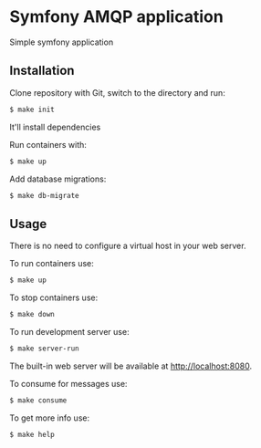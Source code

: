 Symfony AMQP application
========================

Simple symfony application

Installation
------------

Clone repository with Git, switch to the directory and run:

```bash
$ make init
```

It'll install dependencies

Run containers with:
```bash
$ make up
```

Add database migrations:
```bash
$ make db-migrate
```

Usage
-----

There is no need to configure a virtual host in your web server.

To run containers use: 
```bash
$ make up
```

To stop containers use:

```bash
$ make down
```

To run development server use:
```bash
$ make server-run
```
The built-in web server will be available at <http://localhost:8080>.

To consume for messages use:
```bash
$ make consume
```

To get more info use:

```bash
$ make help
```
